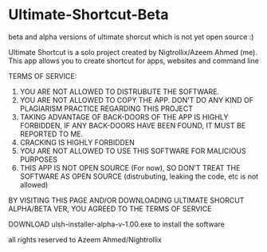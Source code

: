 # Ultimate-Shortcut-Beta
beta and alpha versions of ultimate shorcut which is not yet open source :)

Ultimate Shortcut is a solo project created by Nigtrollix/Azeem Ahmed (me). This app allows you to create shortcut for apps, websites and command line

TERMS OF SERVICE:
1. YOU ARE NOT ALLOWED TO DISTRUBUTE THE SOFTWARE.
2. YOU ARE NOT ALLOWED TO COPY THE APP. DON'T DO ANY KIND OF PLAGIARISM PRACTICE REGARDING THIS PROJECT
3. TAKING ADVANTAGE OF BACK-DOORS OF THE APP IS HIGHLY FORBIDDEN, IF ANY BACK-DOORS HAVE BEEN FOUND, IT MUST BE REPORTED TO ME.
4. CRACKING IS HIGHLY FORBIDDEN 
5. YOU ARE NOT ALLOWED TO USE THIS SOFTWARE FOR MALICIOUS PURPOSES
6. THIS APP IS NOT OPEN SOURCE (For now), SO DON'T TREAT THE SOFTWARE AS OPEN SOURCE (distrubuting, leaking the code, etc is not allowed)

BY VISITING THIS PAGE AND/OR DOWNLOADING ULTIMATE SHORCUT ALPHA/BETA VER, YOU AGREED TO THE TERMS OF SERVICE

DOWNLOAD ulsh-installer-alpha-v-1.00.exe to install the software

all rights reserved to Azeem Ahmed/Nightrollix
